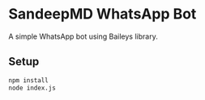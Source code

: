 # SandeepMD WhatsApp Bot

A simple WhatsApp bot using Baileys library.

## Setup

```bash
npm install
node index.js
```
